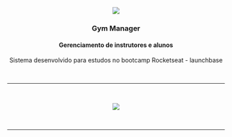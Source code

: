 <div align="center">
  <img src="https://2e1ev12qjpdy2khbbl1vc8vf16v3-wpengine.netdna-ssl.com/wp-content/uploads/2018/08/Vertical-Icons_Artboard-21-400x250.png" />  
  <h3> Gym Manager</h3>
  <h4>Gerenciamento de instrutores e alunos</h4>
  <p> Sistema desenvolvido para estudos no bootcamp Rocketseat - launchbase </p>
</div>
&nbsp;

---
&nbsp;

<div align="center">
  <img src="https://s7.gifyu.com/images/gym.gif" />
</div>

&nbsp;

---

&nbsp;

